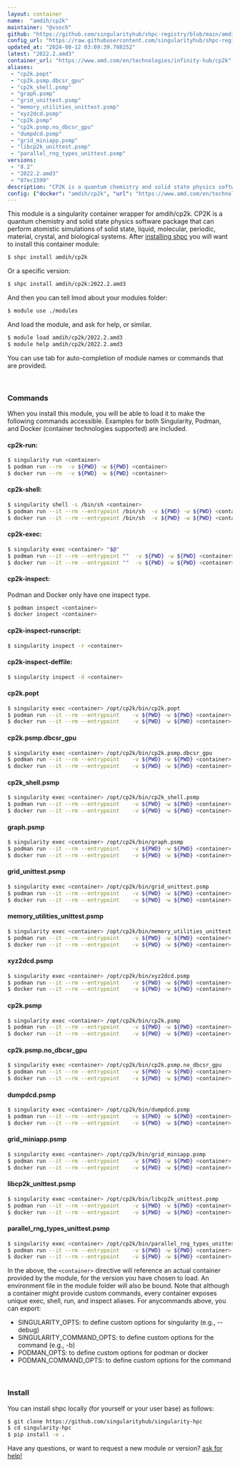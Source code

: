 ```yaml
---
layout: container
name:  "amdih/cp2k"
maintainer: "@vsoch"
github: "https://github.com/singularityhub/shpc-registry/blob/main/amdih/cp2k/container.yaml"
config_url: "https://raw.githubusercontent.com/singularityhub/shpc-registry/main/amdih/cp2k/container.yaml"
updated_at: "2024-08-12 03:09:39.788252"
latest: "2022.2.amd3"
container_url: "https://www.amd.com/en/technologies/infinity-hub/cp2k"
aliases:
 - "cp2k.popt"
 - "cp2k.psmp.dbcsr_gpu"
 - "cp2k_shell.psmp"
 - "graph.psmp"
 - "grid_unittest.psmp"
 - "memory_utilities_unittest.psmp"
 - "xyz2dcd.psmp"
 - "cp2k.psmp"
 - "cp2k.psmp.no_dbcsr_gpu"
 - "dumpdcd.psmp"
 - "grid_miniapp.psmp"
 - "libcp2k_unittest.psmp"
 - "parallel_rng_types_unittest.psmp"
versions:
 - "8.2"
 - "2022.2.amd3"
 - "87ec1599"
description: "CP2K is a quantum chemistry and solid state physics software package that can perform atomistic simulations of solid state, liquid, molecular, periodic, material, crystal, and biological systems."
config: {"docker": "amdih/cp2k", "url": "https://www.amd.com/en/technologies/infinity-hub/cp2k", "description": "CP2K is a quantum chemistry and solid state physics software package that can perform atomistic simulations of solid state, liquid, molecular, periodic, material, crystal, and biological systems.", "maintainer": "@cristiandipietrantonio", "latest": {"2022.2.amd3": "sha256:ebaf3ab04c3f09e830bc762f271fc25dc9270dc20dd63879b567c6b89006014d"}, "tags": {"8.2": "sha256:5947603de32c4e690f734075f7625563a2de18d1c3276ec10fceccdb332022ec", "2022.2.amd3": "sha256:ebaf3ab04c3f09e830bc762f271fc25dc9270dc20dd63879b567c6b89006014d", "87ec1599": "sha256:deee2bb9d342b324feb60adfed6c8db19752a17c9422018460a817a52a681777"}, "aliases": [{"name": "cp2k.popt", "command": "/opt/cp2k/bin/cp2k.popt"}, {"name": "cp2k.psmp.dbcsr_gpu", "command": "/opt/cp2k/bin/cp2k.psmp.dbcsr_gpu"}, {"name": "cp2k_shell.psmp", "command": "/opt/cp2k/bin/cp2k_shell.psmp"}, {"name": "graph.psmp", "command": "/opt/cp2k/bin/graph.psmp"}, {"name": "grid_unittest.psmp", "command": "/opt/cp2k/bin/grid_unittest.psmp"}, {"name": "memory_utilities_unittest.psmp", "command": "/opt/cp2k/bin/memory_utilities_unittest.psmp"}, {"name": "xyz2dcd.psmp", "command": "/opt/cp2k/bin/xyz2dcd.psmp"}, {"name": "cp2k.psmp", "command": "/opt/cp2k/bin/cp2k.psmp"}, {"name": "cp2k.psmp.no_dbcsr_gpu", "command": "/opt/cp2k/bin/cp2k.psmp.no_dbcsr_gpu"}, {"name": "dumpdcd.psmp", "command": "/opt/cp2k/bin/dumpdcd.psmp"}, {"name": "grid_miniapp.psmp", "command": "/opt/cp2k/bin/grid_miniapp.psmp"}, {"name": "libcp2k_unittest.psmp", "command": "/opt/cp2k/bin/libcp2k_unittest.psmp"}, {"name": "parallel_rng_types_unittest.psmp", "command": "/opt/cp2k/bin/parallel_rng_types_unittest.psmp"}]}
---
```


This module is a singularity container wrapper for amdih/cp2k.
CP2K is a quantum chemistry and solid state physics software package that can perform atomistic simulations of solid state, liquid, molecular, periodic, material, crystal, and biological systems.
After [installing shpc](#install) you will want to install this container module:


```bash
$ shpc install amdih/cp2k
```

Or a specific version:

```bash
$ shpc install amdih/cp2k:2022.2.amd3
```

And then you can tell lmod about your modules folder:

```bash
$ module use ./modules
```

And load the module, and ask for help, or similar.

```bash
$ module load amdih/cp2k/2022.2.amd3
$ module help amdih/cp2k/2022.2.amd3
```

You can use tab for auto-completion of module names or commands that are provided.

<br>

### Commands

When you install this module, you will be able to load it to make the following commands accessible.
Examples for both Singularity, Podman, and Docker (container technologies supported) are included.

#### cp2k-run:

```bash
$ singularity run <container>
$ podman run --rm  -v ${PWD} -w ${PWD} <container>
$ docker run --rm  -v ${PWD} -w ${PWD} <container>
```

#### cp2k-shell:

```bash
$ singularity shell -s /bin/sh <container>
$ podman run --it --rm --entrypoint /bin/sh  -v ${PWD} -w ${PWD} <container>
$ docker run --it --rm --entrypoint /bin/sh  -v ${PWD} -w ${PWD} <container>
```

#### cp2k-exec:

```bash
$ singularity exec <container> "$@"
$ podman run --it --rm --entrypoint ""  -v ${PWD} -w ${PWD} <container> "$@"
$ docker run --it --rm --entrypoint ""  -v ${PWD} -w ${PWD} <container> "$@"
```

#### cp2k-inspect:

Podman and Docker only have one inspect type.

```bash
$ podman inspect <container>
$ docker inspect <container>
```

#### cp2k-inspect-runscript:

```bash
$ singularity inspect -r <container>
```

#### cp2k-inspect-deffile:

```bash
$ singularity inspect -d <container>
```


#### cp2k.popt

```bash
$ singularity exec <container> /opt/cp2k/bin/cp2k.popt
$ podman run --it --rm --entrypoint    -v ${PWD} -w ${PWD} <container> -c " $@"
$ docker run --it --rm --entrypoint    -v ${PWD} -w ${PWD} <container> -c " $@"
```


#### cp2k.psmp.dbcsr_gpu

```bash
$ singularity exec <container> /opt/cp2k/bin/cp2k.psmp.dbcsr_gpu
$ podman run --it --rm --entrypoint    -v ${PWD} -w ${PWD} <container> -c " $@"
$ docker run --it --rm --entrypoint    -v ${PWD} -w ${PWD} <container> -c " $@"
```


#### cp2k_shell.psmp

```bash
$ singularity exec <container> /opt/cp2k/bin/cp2k_shell.psmp
$ podman run --it --rm --entrypoint    -v ${PWD} -w ${PWD} <container> -c " $@"
$ docker run --it --rm --entrypoint    -v ${PWD} -w ${PWD} <container> -c " $@"
```


#### graph.psmp

```bash
$ singularity exec <container> /opt/cp2k/bin/graph.psmp
$ podman run --it --rm --entrypoint    -v ${PWD} -w ${PWD} <container> -c " $@"
$ docker run --it --rm --entrypoint    -v ${PWD} -w ${PWD} <container> -c " $@"
```


#### grid_unittest.psmp

```bash
$ singularity exec <container> /opt/cp2k/bin/grid_unittest.psmp
$ podman run --it --rm --entrypoint    -v ${PWD} -w ${PWD} <container> -c " $@"
$ docker run --it --rm --entrypoint    -v ${PWD} -w ${PWD} <container> -c " $@"
```


#### memory_utilities_unittest.psmp

```bash
$ singularity exec <container> /opt/cp2k/bin/memory_utilities_unittest.psmp
$ podman run --it --rm --entrypoint    -v ${PWD} -w ${PWD} <container> -c " $@"
$ docker run --it --rm --entrypoint    -v ${PWD} -w ${PWD} <container> -c " $@"
```


#### xyz2dcd.psmp

```bash
$ singularity exec <container> /opt/cp2k/bin/xyz2dcd.psmp
$ podman run --it --rm --entrypoint    -v ${PWD} -w ${PWD} <container> -c " $@"
$ docker run --it --rm --entrypoint    -v ${PWD} -w ${PWD} <container> -c " $@"
```


#### cp2k.psmp

```bash
$ singularity exec <container> /opt/cp2k/bin/cp2k.psmp
$ podman run --it --rm --entrypoint    -v ${PWD} -w ${PWD} <container> -c " $@"
$ docker run --it --rm --entrypoint    -v ${PWD} -w ${PWD} <container> -c " $@"
```


#### cp2k.psmp.no_dbcsr_gpu

```bash
$ singularity exec <container> /opt/cp2k/bin/cp2k.psmp.no_dbcsr_gpu
$ podman run --it --rm --entrypoint    -v ${PWD} -w ${PWD} <container> -c " $@"
$ docker run --it --rm --entrypoint    -v ${PWD} -w ${PWD} <container> -c " $@"
```


#### dumpdcd.psmp

```bash
$ singularity exec <container> /opt/cp2k/bin/dumpdcd.psmp
$ podman run --it --rm --entrypoint    -v ${PWD} -w ${PWD} <container> -c " $@"
$ docker run --it --rm --entrypoint    -v ${PWD} -w ${PWD} <container> -c " $@"
```


#### grid_miniapp.psmp

```bash
$ singularity exec <container> /opt/cp2k/bin/grid_miniapp.psmp
$ podman run --it --rm --entrypoint    -v ${PWD} -w ${PWD} <container> -c " $@"
$ docker run --it --rm --entrypoint    -v ${PWD} -w ${PWD} <container> -c " $@"
```


#### libcp2k_unittest.psmp

```bash
$ singularity exec <container> /opt/cp2k/bin/libcp2k_unittest.psmp
$ podman run --it --rm --entrypoint    -v ${PWD} -w ${PWD} <container> -c " $@"
$ docker run --it --rm --entrypoint    -v ${PWD} -w ${PWD} <container> -c " $@"
```


#### parallel_rng_types_unittest.psmp

```bash
$ singularity exec <container> /opt/cp2k/bin/parallel_rng_types_unittest.psmp
$ podman run --it --rm --entrypoint    -v ${PWD} -w ${PWD} <container> -c " $@"
$ docker run --it --rm --entrypoint    -v ${PWD} -w ${PWD} <container> -c " $@"
```



In the above, the `<container>` directive will reference an actual container provided
by the module, for the version you have chosen to load. An environment file in the
module folder will also be bound. Note that although a container
might provide custom commands, every container exposes unique exec, shell, run, and
inspect aliases. For anycommands above, you can export:

 - SINGULARITY_OPTS: to define custom options for singularity (e.g., --debug)
 - SINGULARITY_COMMAND_OPTS: to define custom options for the command (e.g., -b)
 - PODMAN_OPTS: to define custom options for podman or docker
 - PODMAN_COMMAND_OPTS: to define custom options for the command

<br>

### Install

You can install shpc locally (for yourself or your user base) as follows:

```bash
$ git clone https://github.com/singularityhub/singularity-hpc
$ cd singularity-hpc
$ pip install -e .
```

Have any questions, or want to request a new module or version? [ask for help!](https://github.com/singularityhub/singularity-hpc/issues)